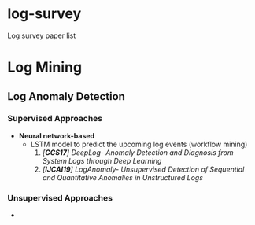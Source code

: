 # log-survey
Log survey paper list



# Log Mining

## Log Anomaly Detection

### Supervised Approaches

* **Neural network-based**
  * LSTM model to predict the upcoming log events (workflow mining)
    1. *[**CCS17**] DeepLog- Anomaly Detection and Diagnosis from System Logs through Deep Learning*
    2. *[**IJCAI19**] LogAnomaly- Unsupervised Detection of Sequential and Quantitative Anomalies in Unstructured Logs*
    
    

### Unsupervised Approaches

* 

